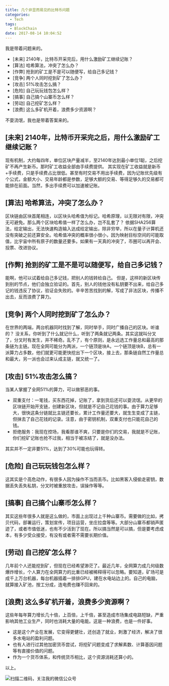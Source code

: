 ```yaml
---
title: 几个非显而易见的比特币问题
categories:
  - Tech
tags:
  - BlockChain
date: 2017-08-14 10:04:52
---
```

我是带着问题来的。
- [未来] 2140年，比特币开采完后，用什么激励矿工继续记账？
- [算法] 哈希算法，冲突了怎么办？
- [作弊] 抢到的矿工是不是可以随便写，给自己多记钱？
- [竞争] 两个人同时挖到矿了怎么办？
- [攻击] 51%攻击怎么搞？
- [危险] 自己玩玩钱包怎么样？
- [搞事] 自己搞个山寨币怎么样？
- [劳动] 自己挖矿怎么样？
- [浪费] 这么多矿机开着，浪费多少资源啊？

不耍流氓，我也是带着答案来的。

## [未来] 2140年，比特币开采完之后，用什么激励矿工继续记账？
现有机制，大约每四年，单位区块产量减半，至2140年达到最小单位1聪，之后挖矿不再产生新币。那时矿工收益全部由手续费提供。
其实现在矿工收益就是新币+手续费，只是手续费占比很低。甚至有时交易不用出手续费，因为记账优先级有个公式，金额大小、交易年龄都是参数，足够大额的交易、等得足够久的交易都可能排在前面。当然，多出手续费可以加速被记账。
## [算法] 哈希算法，冲突了怎么办？
区块链由区块首尾相连，以区块头哈希值为标记。哈希原理，以无限对有限，冲突无可避免。那么两个区块哈希值一样了怎么办，岂不乱套了？
依据SHA256算法，给定输出，无法快速构造输入达成给定输出，除非穷举，所以在量子计算机还没有突破之前还算安全。哈希值冲突的概率很小很小，因为映射目标空间的可能取值，比宇宙中所有原子的数量还要多。如果有一天真的冲突了，币圈可以再开会、投票、改进协议。
## [作弊] 抢到的矿工是不是可以随便写，给自己多记钱？
能啊，他可以试着给自己多记钱，把别人的钱转给自己。
但是，这样的新区块传到别的节点，他们会独立验证的。首先，别人的钱他没有私钥要不出来，给自己多记的钱违反了协议，验证会失败的。辛辛苦苦找到的解，写成了非法区块，传播不出去，反而浪费了算力。
## [竞争] 两个人同时挖到矿了怎么办？
在世界的两端，两台机器同时找到了解，同时举手，同时广播自己的区块。听谁的？
没关系，你听到了什么就记什么，听到了两条就记两条。其实这就叫分叉了，分叉时有发生，并不稀奇。乱不了，有个原则，是永远选工作量总和最高的那条链为主链。现在全网可能分为两派，一个链顶是块A，一个链顶是块B，总有一派算力占多数，他们就更可能更快挖出下一个区块，接上去，那条链自然工作量总和最大，另一派也会过来认成主链，就又统一了。
## [攻击] 51%攻击怎么搞？
当某人掌握了全网51%的算力，可以做邪恶的事。
- 双重支付：一笔钱，买东西花掉，记账了，拿到货后还可以耍流氓。从更早的区块链开始开支链，创建新区块，但就是不记自己花钱的事。由于算力足够大，很快这条分链就比主链还要长，累计工作量还要大，就生生变成了主链，但抹去了自己花钱的记录。注意，由于密钥机制，双重支付也只能花自己的钱。
- 拒绝服务：我现在控场，我看那谁不爽，只要是你们的交易，我就是不记账，你们挖矿记账也抢不过我，相当于被冻结了，就是没办法。

其实并不一定非要51%，达到了30%可能也玩得转。

## [危险] 自己玩玩钱包怎么样？
这其实是个高危动作，有很多人因为操作不当而丢币。比如黑客入侵偷走密钥，数据丢失丢失私钥，分叉时被重放攻击，误操作等等。
## [搞事] 自己搞个山寨币怎么样？
其实这些年很多人就是这么做的，市面上出现过上千种山寨币。需要做的比如，拷贝代码，部署运行，策划宣传，项目运营，坐庄拉盘等等。大部分山寨币都销声匿迹了，或者市值低迷，也有不少活到了现在。所以搞当然是可以搞，但是要考虑成本，有多少受众接受，有没有或者需不需要长期价值。
## [劳动] 自己挖矿怎么样？
几年前个人还能挖到矿，但现在已经希望渺茫了。最近几年，全网算力成几何级数爆炸增长，个人算力在全网算力的比重已经被稀释得可以忽略。要知道，矿场可是成千上万台机器，每台机器插着一排排GPU，建在水电站边上的。自己的电脑，就算接入矿池，按工分成，连电费也赚不回来的。
## [浪费] 这么多矿机开着，浪费多少资源啊？
这些年每年算力增长几十倍，上百倍，上千倍，甚至造成市场集成电路短缺，严重影响其他工业生产，同时也消耗大量的电能。这是一种浪费，也是一件好事。
- 这是这个产业在发展，它变得更健壮，还创造了就业，刺激了经济，解决了很多水电站的盈利问题。
- 也有人进行过其他加密货币尝试，将挖矿问题变成了求解素数、计算基因问题等有直接价值的问题。
- 作为一个货币体系，和传统货币相比，这个资源消耗还算小的。

以上。

![扫描二维码，关注我的微信公众号](/images/qrcode_songzheglobal_2017.jpg)
